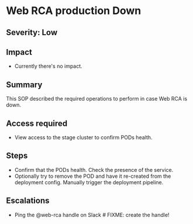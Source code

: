# Web RCA production Down

## Severity: Low

## Impact

- Currently there's no impact.

## Summary

This SOP described the required operations to perform in case Web RCA is down.

## Access required

- View access to the stage cluster to confirm PODs health.

## Steps

- Confirm that the PODs health. Check the presence of the service.
- Optionally try to remove the POD and have it re-created from the deployment config. Manually trigger the deployment pipeline.

## Escalations
- Ping the @web-rca handle on Slack # FIXME: create the handle!
